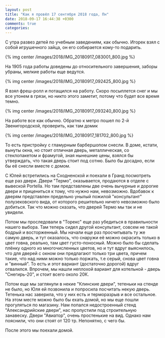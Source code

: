 ```yaml
---
layout: post
title: "Как я провёл 17 сентября 2018 года, Пн"
date: 2018-09-17 16:44:38 +0300
comments: true
categories: 
---
```

С утра развез детей по учебным заведениям, как обычно. Игорек взял с собой игрушечного зайца, он его собирается кому-то подарить.

{% img center /images/2018/IMG_20180917_083001_800.jpg %}

На 1905 года работы доведены до относительного завершения, заборы убраны, мелкие работы еще ведутся.

{% img center /images/2018/IMG_20180917_092425_800.jpg %}

Я взял фреш-ролл и потащился на работу. Скоро посыплется снег и мы все утонем в грязи, но никто этого заметит, потому что будет все время темно.

{% img center /images/2018/IMG_20180917_093240_800.jpg %}

На работе все как обычно. Обратно к метро пошел по 2-й Звенигородской, проверить, как там домик

{% img center /images/2018/IMG_20180917_181702_800.jpg %}

То есть пристройку с гламурным барбершопом снесли. В доме, кстати, вынуты окна, но стоит отличная дверь, металлическая, со стеклопакетом и фрамугой, зная нынешние цены, взялся бы утверждать, что такая дверь стоит под сотню. Было бы досадно, если бы её снесли вместе с домом.

С Юлей встретились на Сходненской и поехали в Гранд посмотреть еще раз двери. Двери "Термо", оказывается, продаются в отделе с вывеской Portella. Но там представлены две очень вычурные и дорогие двери и прицениться к тому, что нужно нам, невозможно. Вдобавок к дверям представлен предельно унылый пожилой "консультант" полузековского вида, от которого решительно ничего невозможно было добиться. Так что можно сказать, что дверей Термо мы так и не увидели.

Потом мы проследовали в "Торекс" еще раз убедиться в правильности нашего выбора. Там теперь сидел другой консультант, совсем не такой бодрый и восторженный. Мы начали еще раз просчитывать ту же самую дверь, и тут оказалось, что снаружи её можно окрасить только в цвет говна, реально, там цвет густо-поносный. Можно было бы сделать плёнку одного из многочисленных цветов, но и тут вдруг выяснилось, что для дверей с окном они предлагают только три цвета, причем такие, что над ними можно только поржать, т.е серый, снова цвет говна и "винный". То есть и этот вариант (достаточно дорогой) вдруг отвалился. Впрочем, мы нашли неплохой вариант для котельной - дверь "Снегирь-20", и стоит всего около 20К.

Потом еще мы заглянули в некие "Клинские двери", тетеньки на стенде не было, но Юля ей позвонила и попросила посчитать некую дверь. Тетенька нас заверила, что у них есть и терморазрыв и все остальное. На этом месте можно было бы ехать домой, но мы еще пошли прогуляться по магазину. Нам попался недостроенный стенд "Александрийские двери", нас пропустили под строительную занавеску. Двери "Авиатор", очень простенькие на вид. Однако нам пояснили, что они стоят от 120 тр. Непонятно, с чего бы.

После этого мы поехали домой.